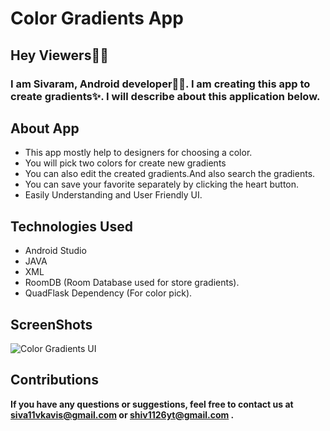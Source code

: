 # Color Gradients App

## Hey Viewers🙋‍♂️
### I am Sivaram, Android developer🧑‍💻. I am creating this app to create gradients✨. I will describe about this application below.

## About App
- This app mostly help to designers for choosing a color.
- You will pick two colors for create new gradients
- You can also edit the created gradients.And also search the gradients.
- You can save your favorite separately by clicking the heart button.
- Easily Understanding and User Friendly UI.

## Technologies Used
- Android Studio
- JAVA
- XML
- RoomDB (Room Database used for store gradients).
- QuadFlask Dependency (For color pick).

## ScreenShots
![Color Gradients UI](https://github.com/Shivu1126/Android-ColorGradientsApp-Room_Data_Base-DAO/assets/99593409/727e58a1-2e0c-486d-bce5-803a8e0933c1)

## Contributions
**If you have any questions or suggestions, feel free to contact us at siva11vkavis@gmail.com or shiv1126yt@gmail.com .**
